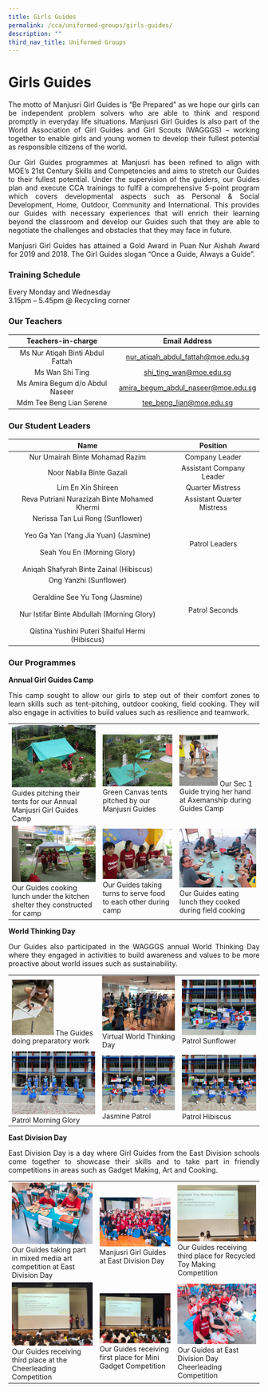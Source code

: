 ```yaml
---
title: Girls Guides
permalink: /cca/uniformed-groups/girls-guides/
description: ""
third_nav_title: Uniformed Groups
---
```

# Girls Guides

<p style="text-align: justify;">The motto of Manjusri Girl Guides is “Be Prepared” as we hope our girls can be independent problem solvers who are able to think and respond promptly in everyday life situations. Manjusri Girl Guides is also part of the World Association of Girl Guides and Girl Scouts (WAGGGS) – working together to enable girls and young women to develop their fullest potential as responsible citizens of the world.</p>

<p style="text-align: justify;">Our Girl Guides programmes at Manjusri has been refined to align with MOE’s 21st Century Skills and Competencies and aims to stretch our Guides to their fullest potential. Under the supervision of the guiders, our Guides plan and execute CCA trainings to fulfil a comprehensive 5-point program which covers developmental aspects such as Personal & Social Development, Home, Outdoor, Community and International. This provides our Guides with necessary experiences that will enrich their learning beyond the classroom and develop our Guides such that they are able to negotiate the challenges and obstacles that they may face in future.  </p>

<p style="text-align: justify;">Manjusri Girl Guides has attained a Gold Award in Puan Nur Aishah Award for 2019 and 2018. The Girl Guides slogan “Once a Guide, Always a Guide”. </p>

### Training Schedule  

Every Monday and Wednesday   
3.15pm – 5.45pm @ Recycling corner

### Our Teachers


| Teachers-in-charge           | Email Address         |
|:----------------:|:---------:|
|  Ms Nur Atiqah Binti Abdul Fattah |   nur_atiqah_abdul_fattah@moe.edu.sg |
|          Ms Wan Shi Ting          |        shi_ting_wan@moe.edu.sg       |
|  Ms Amira Begum d/o Abdul Naseer  |  amira_begum_abdul_naseer@moe.edu.sg |
|      Mdm Tee Beng Lian Serene     |       tee_beng_lian@moe.edu.sg       |

### Our Student Leaders


| Name          | Position              |
|:----------------:|:---------:|
|                                                                Nur Umairah Binte Mohamad Razim                                                                 |        Company Leader       |
|                                                                    Noor Nabila Binte Gazali                                                                    |   Assistant Company Leader  |
|                                                                       Lim En Xin Shireen                                                                       |      Quarter Mistress       |
|                                                           Reva Putriani Nurazizah Binte Mohamed Khermi                                                         | Assistant Quarter Mistress  |
| Nerissa Tan Lui Rong (Sunflower)<br><br>Yeo Ga Yan (Yang Jia Yuan) (Jasmine)<br><br>Seah You En (Morning Glory)<br><br>Aniqah Shafyrah Binte Zainal (Hibiscus)                 |        Patrol Leaders       |
| Ong Yanzhi (Sunflower)<br><br>Geraldine See Yu Tong (Jasmine)<br><br>Nur Istifar Binte Abdullah (Morning Glory)<br><br>Qistina Yushini Puteri Shaiful Hermi (Hibiscus) |        Patrol Seconds       |

### Our Programmes

**Annual Girl Guides Camp**  

<p style="text-align: justify;">This camp sought to allow our girls to step out of their comfort zones to learn skills such as tent-pitching, outdoor cooking, field cooking. They will also engage in activities to build values such as resilience and teamwork.</p>

|   |   |   |
|---|---|---|
|  ![](/images/Cca/Girls%20Guides/Girl%20Guides.jpg)  Guides pitching their tents for our Annual Manjusri Girl Guides Camp | ![](/images/Cca/Girls%20Guides/gg2.jpg) Green Canvas tents pitched by our Manjusri Guides  | <img src="/images/Cca/Girls%20Guides/gg3.jpg" style="width:50%"> Our Sec 1 Guide trying her hand at Axemanship during Guides Camp  |
|  ![](/images/Cca/Girls%20Guides/gg4.png) Our Guides cooking lunch under the kitchen shelter they constructed for camp |   ![](/images/Cca/Girls%20Guides/gg5.png) Our Guides taking turns to serve food to each other during camp|  ![](/images/Cca/Girls%20Guides/gg6.png) Our Guides eating lunch they cooked during field cooking  |

**World Thinking Day**

<p style="text-align: justify;">Our Guides also participated in the WAGGGS annual World Thinking Day where they engaged in activities to build awareness and values to be more proactive about world issues such as sustainability.</p>

|   |   |   |
|---|---|---|
| <img src="/images/Cca/Girls%20Guides/GG%20World1.jpeg" style="width:50%"> The Guides doing preparatory work |   ![](/images/Cca/Girls%20Guides/GG%20World2.jpeg) Virtual World Thinking Day	  |  ![](/images/Cca/Girls%20Guides/GG%20World6.jpeg)  Patrol Sunflower |
|  ![](/images/Cca/Girls%20Guides/GG%20World3.jpeg) Patrol Morning Glory |  ![](/images/Cca/Girls%20Guides/GG%20World4.jpeg) Jasmine Patrol	 |   ![](/images/Cca/Girls%20Guides/GG%20World5.jpeg)  Patrol Hibiscus  |

**East Division Day**

<p style="text-align: justify;">East Division Day is a day where Girl Guides from the East Division schools come together to showcase their skills and to take part in friendly competitions in areas such as Gadget Making, Art and Cooking.</p>


|   |   |   |
|---|---|---|
|  ![](/images/Cca/Girls%20Guides/gg12.png)  Our Guides taking part in mixed media art competition at East Division Day  |  ![](/images/Cca/Girls%20Guides/gg13.png)  Manjusri Girl Guides at East Division Day |  ![](/images/Cca/Girls%20Guides/gg14.png) Our Guides receiving third place for Recycled Toy Making Competition |
|  ![](/images/Cca/Girls%20Guides/gg15.png) Our Guides receiving third place at the Cheerleading Competition | ![](/images/Cca/Girls%20Guides/gg16.png) Our Guides receiving first place for Mini Gadget Competition |  ![](/images/Cca/Girls%20Guides/gg17.png) Our Guides at East Division Day Cheerleading Competition  |